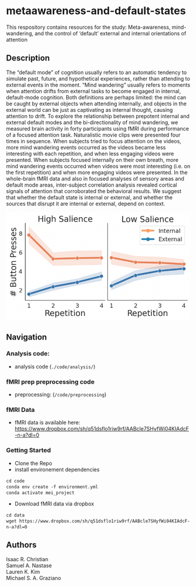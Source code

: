 # metaawareness-and-default-states

This respository contains resources for the study: Meta-awareness, mind-wandering, and the control of ‘default’ external and internal orientations of attention


## Description

The “default mode” of cognition usually refers to an automatic tendency to simulate past, future, and hypothetical experiences, rather than attending to external events in the moment. “Mind wandering” usually refers to moments when attention drifts from external tasks to become engaged in internal, default-mode cognition. Both definitions are perhaps limited: the mind can be caught by external objects when attending internally, and objects in the external world can be just as captivating as internal thought, causing attention to drift. To explore the relationship between prepotent internal and external default modes and the bi-directionality of mind wandering, we measured brain activity in forty participants using fMRI during performance of a focused attention task. Naturalistic movie clips were presented four times in sequence. When subjects tried to focus attention on the videos, more mind wandering events occurred as the videos became less interesting with each repetition, and when less engaging videos were presented. When subjects focused internally on their own breath, more mind wandering events occurred when videos were most interesting (i.e. on the first repetition) and when more engaging videos were presented. In the whole-brain fMRI data and also in focused analyses of sensory areas and default mode areas, inter-subject correlation analysis revealed cortical signals of attention that corroborated the behavioral results. We suggest that whether the default state is internal or external, and whether the sources that disrupt it are internal or external, depend on context. 

![Figure](./figure.png)


## Navigation


### Analysis code:
- analysis code (`./code/analysis/`)

### fMRI prep preprocessing code
- preprocessing: (`/code/preprocessing`)

### fMRI Data
- fMRI data is available here: https://www.dropbox.com/sh/q51dsflo1riw9rf/AABcle7SHyfWi04KIAdcF-n-a?dl=0

### Getting Started
* Clone the Repo
* install environement dependencies
```
cd code
conda env create -f environment.yml
conda activate mei_project
```

* Download fMRI data via dropbox
```
cd data
wget https://www.dropbox.com/sh/q51dsflo1riw9rf/AABcle7SHyfWi04KIAdcF-n-a?dl=0
```


## Authors
Isaac R. Christian <br>
Samuel A. Nastase <br>
Lauren K. Kim  <br>
Michael S. A. Graziano
